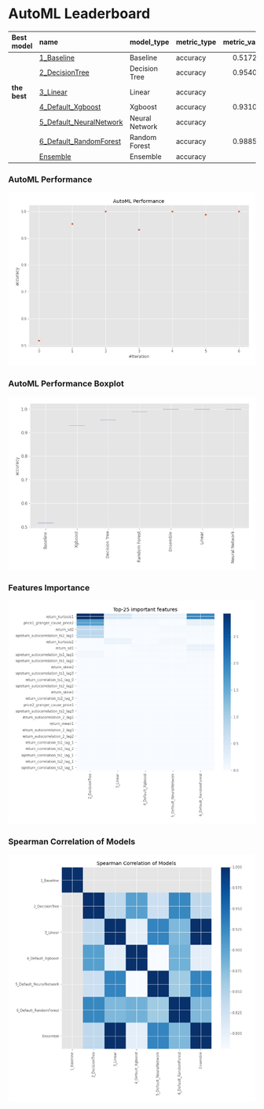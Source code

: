 # AutoML Leaderboard

| Best model   | name                                                         | model_type     | metric_type   |   metric_value |   train_time |
|:-------------|:-------------------------------------------------------------|:---------------|:--------------|---------------:|-------------:|
|              | [1_Baseline](1_Baseline/README.md)                           | Baseline       | accuracy      |       0.517241 |        13.99 |
|              | [2_DecisionTree](2_DecisionTree/README.md)                   | Decision Tree  | accuracy      |       0.954023 |        18.36 |
| **the best** | [3_Linear](3_Linear/README.md)                               | Linear         | accuracy      |       1        |        17.54 |
|              | [4_Default_Xgboost](4_Default_Xgboost/README.md)             | Xgboost        | accuracy      |       0.931034 |        17.5  |
|              | [5_Default_NeuralNetwork](5_Default_NeuralNetwork/README.md) | Neural Network | accuracy      |       1        |        15.91 |
|              | [6_Default_RandomForest](6_Default_RandomForest/README.md)   | Random Forest  | accuracy      |       0.988506 |        20.68 |
|              | [Ensemble](Ensemble/README.md)                               | Ensemble       | accuracy      |       1        |         0.33 |

### AutoML Performance
![AutoML Performance](ldb_performance.png)

### AutoML Performance Boxplot
![AutoML Performance Boxplot](ldb_performance_boxplot.png)

### Features Importance
![features importance across models](features_heatmap.png)



### Spearman Correlation of Models
![models spearman correlation](correlation_heatmap.png)

